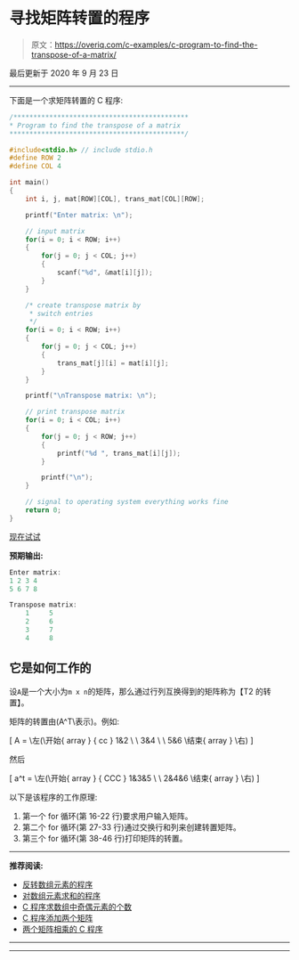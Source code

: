 # 寻找矩阵转置的程序

> 原文：<https://overiq.com/c-examples/c-program-to-find-the-transpose-of-a-matrix/>

最后更新于 2020 年 9 月 23 日

* * *

下面是一个求矩阵转置的 C 程序:

```c
/********************************************
* Program to find the transpose of a matrix
********************************************/

#include<stdio.h> // include stdio.h
#define ROW 2
#define COL 4

int main()
{
    int i, j, mat[ROW][COL], trans_mat[COL][ROW];

    printf("Enter matrix: \n");

    // input matrix
    for(i = 0; i < ROW; i++)
    {
        for(j = 0; j < COL; j++)
        {            
            scanf("%d", &mat[i][j]);
        }        
    }

    /* create transpose matrix by  
     * switch entries
     */ 
    for(i = 0; i < ROW; i++)
    {
        for(j = 0; j < COL; j++)
        {
            trans_mat[j][i] = mat[i][j];
        }                
    }       

    printf("\nTranspose matrix: \n");

    // print transpose matrix
    for(i = 0; i < COL; i++)
    {
        for(j = 0; j < ROW; j++)
        {
            printf("%d ", trans_mat[i][j]);
        }        

        printf("\n");
    }

    // signal to operating system everything works fine
    return 0;
}

```

[现在试试](https://overiq.com/c-online-compiler/WqX/)

**预期输出:**

```c
Enter matrix: 
1 2 3 4
5 6 7 8

Transpose matrix: 
    1     5 
    2     6 
    3     7 
    4     8

```

## 它是如何工作的

设`A`是一个大小为`m x n`的矩阵，那么通过行列互换得到的矩阵称为【T2 的转置】。

矩阵的转置由\(A^T\表示)。例如:

\[
A = \左(\开始{ array } { cc } 1&2 \ \ 3&4 \ \ 5&6 \结束{ array } \右)
\]

然后

\[
a^t = \左(\开始{ array } { CCC } 1&3&5 \ \ 2&4&6 \结束{ array } \右)
\]

以下是该程序的工作原理:

1.  第一个 for 循环(第 16-22 行)要求用户输入矩阵。
2.  第二个 for 循环(第 27-33 行)通过交换行和列来创建转置矩阵。
3.  第三个 for 循环(第 38-46 行)打印矩阵的转置。

* * *

**推荐阅读:**

*   [反转数组元素的程序](/c-examples/c-program-to-reverse-the-elements-of-an-array/)
*   [对数组元素求和的程序](/c-examples/c-program-to-sum-the-elements-of-an-array/)
*   [C 程序求数组中奇偶元素的个数](/c-examples/c-program-to-find-the-count-of-even-and-odd-elements-in-the-array/)
*   [C 程序添加两个矩阵](/c-examples/c-program-to-add-two-matrices/)
*   [两个矩阵相乘的 C 程序](/c-examples/c-program-to-multiply-two-matrices/)

* * *

* * *